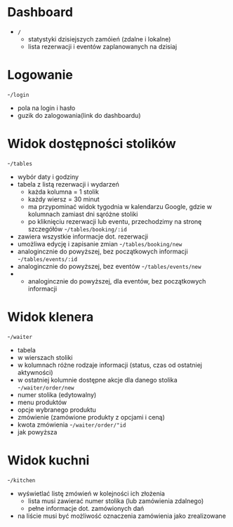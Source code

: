 # Dashboard
- `/`
  - statystyki dzisiejszych zamóień (zdalne i lokalne)
  - lista rezerwacji i eventów zaplanowanych na dzisiaj

# Logowanie
-`/login`
  - pola na login i hasło
  - guzik do zalogowania(link do dashboardu)

# Widok dostępności stolików
-`/tables`
  - wybór daty i godziny
  - tabela z listą rezerwacji i wydarzeń
    - każda kolumna = 1 stolik
    - każdy wiersz = 30 minut
    - ma przypominać widok tygodnia w kalendarzu Google, gdzie w kolumnach zamiast dni sąróżne stoliki
    - po kliknięciu rezerwacji lub eventu, przechodzimy na stronę szczegółów
-`/tables/booking/:id`
  - zawiera wszystkie informacje dot. rezerwacji
  - umożliwa edycję i zapisanie zmian
-`/tables/booking/new`
  - analogincznie do powyższej, bez początkowych informacji
-`/tables/events/:id`
  - analogincznie do powyższej, bez eventów
-`/tables/events/new`
  - - analogincznie do powyższej, dla eventów, bez początkowych informacji

# Widok klenera
-`/waiter`
 - tabela
  - w wierszach stoliki
  - w kolumnach różne rodzaje informacji (status, czas od ostatniej aktywności)
  - w ostatniej kolumnie dostępne akcje dla danego stolika
-`/waiter/order/new`
  - numer stolika (edytowalny)
  - menu produktów
  - opcje wybranego produktu
  - zmówienie (zamówione produkty z opcjami i ceną)
  - kwota zmówienia
-`/waiter/order/"id`
  - jak powyższa

# Widok kuchni
-`/kitchen`
  - wyświetlać listę zmówień w kolejności ich złożenia
    - lista musi zawierać numer stolika (lub zamówienia zdalnego)
    - pełne informacje dot. zamówionych dań
  - na liście musi być możliwość oznaczenia zamówienia jako zrealizowane
